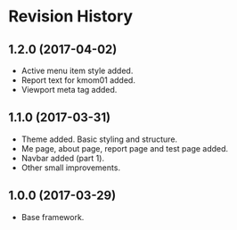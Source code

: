 Revision History
=======================

1.2.0 (2017-04-02)
-----------------------
* Active menu item style added.
* Report text for kmom01 added.
* Viewport meta tag added.

1.1.0 (2017-03-31)
-----------------------
* Theme added. Basic styling and structure.
* Me page, about page, report page and test page added.
* Navbar added (part 1).
* Other small improvements.

1.0.0 (2017-03-29)
-----------------------
* Base framework.
